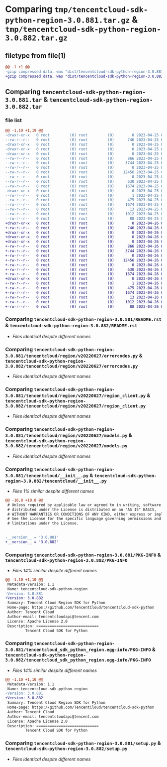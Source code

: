 # Comparing `tmp/tencentcloud-sdk-python-region-3.0.881.tar.gz` & `tmp/tencentcloud-sdk-python-region-3.0.882.tar.gz`

## filetype from file(1)

```diff
@@ -1 +1 @@
-gzip compressed data, was "dist/tencentcloud-sdk-python-region-3.0.881.tar", last modified: Tue Apr 25 00:49:53 2023, max compression
+gzip compressed data, was "dist/tencentcloud-sdk-python-region-3.0.882.tar", last modified: Wed Apr 26 03:44:02 2023, max compression
```

## Comparing `tencentcloud-sdk-python-region-3.0.881.tar` & `tencentcloud-sdk-python-region-3.0.882.tar`

### file list

```diff
@@ -1,19 +1,19 @@
-drwxr-xr-x   0 root         (0) root         (0)        0 2023-04-25 00:49:53.000000 tencentcloud-sdk-python-region-3.0.881/
--rw-r--r--   0 root         (0) root         (0)      746 2023-04-25 00:49:53.000000 tencentcloud-sdk-python-region-3.0.881/README.rst
-drwxr-xr-x   0 root         (0) root         (0)        0 2023-04-25 00:49:53.000000 tencentcloud-sdk-python-region-3.0.881/tencentcloud/
-drwxr-xr-x   0 root         (0) root         (0)        0 2023-04-25 00:49:53.000000 tencentcloud-sdk-python-region-3.0.881/tencentcloud/region/
-drwxr-xr-x   0 root         (0) root         (0)        0 2023-04-25 00:49:53.000000 tencentcloud-sdk-python-region-3.0.881/tencentcloud/region/v20220627/
--rw-r--r--   0 root         (0) root         (0)      866 2023-04-25 00:49:53.000000 tencentcloud-sdk-python-region-3.0.881/tencentcloud/region/v20220627/errorcodes.py
--rw-r--r--   0 root         (0) root         (0)     3744 2023-04-25 00:49:53.000000 tencentcloud-sdk-python-region-3.0.881/tencentcloud/region/v20220627/region_client.py
--rw-r--r--   0 root         (0) root         (0)        0 2023-04-25 00:49:53.000000 tencentcloud-sdk-python-region-3.0.881/tencentcloud/region/v20220627/__init__.py
--rw-r--r--   0 root         (0) root         (0)    12456 2023-04-25 00:49:53.000000 tencentcloud-sdk-python-region-3.0.881/tencentcloud/region/v20220627/models.py
--rw-r--r--   0 root         (0) root         (0)        0 2023-04-25 00:49:53.000000 tencentcloud-sdk-python-region-3.0.881/tencentcloud/region/__init__.py
--rw-r--r--   0 root         (0) root         (0)      630 2023-04-25 00:49:53.000000 tencentcloud-sdk-python-region-3.0.881/tencentcloud/__init__.py
--rw-r--r--   0 root         (0) root         (0)     1674 2023-04-25 00:49:53.000000 tencentcloud-sdk-python-region-3.0.881/PKG-INFO
-drwxr-xr-x   0 root         (0) root         (0)        0 2023-04-25 00:49:53.000000 tencentcloud-sdk-python-region-3.0.881/tencentcloud_sdk_python_region.egg-info/
--rw-r--r--   0 root         (0) root         (0)        1 2023-04-25 00:49:53.000000 tencentcloud-sdk-python-region-3.0.881/tencentcloud_sdk_python_region.egg-info/dependency_links.txt
--rw-r--r--   0 root         (0) root         (0)      475 2023-04-25 00:49:53.000000 tencentcloud-sdk-python-region-3.0.881/tencentcloud_sdk_python_region.egg-info/SOURCES.txt
--rw-r--r--   0 root         (0) root         (0)     1674 2023-04-25 00:49:53.000000 tencentcloud-sdk-python-region-3.0.881/tencentcloud_sdk_python_region.egg-info/PKG-INFO
--rw-r--r--   0 root         (0) root         (0)       13 2023-04-25 00:49:53.000000 tencentcloud-sdk-python-region-3.0.881/tencentcloud_sdk_python_region.egg-info/top_level.txt
--rw-r--r--   0 root         (0) root         (0)     1012 2023-04-25 00:49:53.000000 tencentcloud-sdk-python-region-3.0.881/setup.py
--rw-r--r--   0 root         (0) root         (0)       88 2023-04-25 00:49:53.000000 tencentcloud-sdk-python-region-3.0.881/setup.cfg
+drwxr-xr-x   0 root         (0) root         (0)        0 2023-04-26 03:44:02.000000 tencentcloud-sdk-python-region-3.0.882/
+-rw-r--r--   0 root         (0) root         (0)      746 2023-04-26 03:44:02.000000 tencentcloud-sdk-python-region-3.0.882/README.rst
+drwxr-xr-x   0 root         (0) root         (0)        0 2023-04-26 03:44:02.000000 tencentcloud-sdk-python-region-3.0.882/tencentcloud/
+drwxr-xr-x   0 root         (0) root         (0)        0 2023-04-26 03:44:02.000000 tencentcloud-sdk-python-region-3.0.882/tencentcloud/region/
+drwxr-xr-x   0 root         (0) root         (0)        0 2023-04-26 03:44:02.000000 tencentcloud-sdk-python-region-3.0.882/tencentcloud/region/v20220627/
+-rw-r--r--   0 root         (0) root         (0)      866 2023-04-26 03:44:02.000000 tencentcloud-sdk-python-region-3.0.882/tencentcloud/region/v20220627/errorcodes.py
+-rw-r--r--   0 root         (0) root         (0)     3744 2023-04-26 03:44:02.000000 tencentcloud-sdk-python-region-3.0.882/tencentcloud/region/v20220627/region_client.py
+-rw-r--r--   0 root         (0) root         (0)        0 2023-04-26 03:44:02.000000 tencentcloud-sdk-python-region-3.0.882/tencentcloud/region/v20220627/__init__.py
+-rw-r--r--   0 root         (0) root         (0)    12456 2023-04-26 03:44:02.000000 tencentcloud-sdk-python-region-3.0.882/tencentcloud/region/v20220627/models.py
+-rw-r--r--   0 root         (0) root         (0)        0 2023-04-26 03:44:02.000000 tencentcloud-sdk-python-region-3.0.882/tencentcloud/region/__init__.py
+-rw-r--r--   0 root         (0) root         (0)      630 2023-04-26 03:44:02.000000 tencentcloud-sdk-python-region-3.0.882/tencentcloud/__init__.py
+-rw-r--r--   0 root         (0) root         (0)     1674 2023-04-26 03:44:02.000000 tencentcloud-sdk-python-region-3.0.882/PKG-INFO
+drwxr-xr-x   0 root         (0) root         (0)        0 2023-04-26 03:44:02.000000 tencentcloud-sdk-python-region-3.0.882/tencentcloud_sdk_python_region.egg-info/
+-rw-r--r--   0 root         (0) root         (0)        1 2023-04-26 03:44:02.000000 tencentcloud-sdk-python-region-3.0.882/tencentcloud_sdk_python_region.egg-info/dependency_links.txt
+-rw-r--r--   0 root         (0) root         (0)      475 2023-04-26 03:44:02.000000 tencentcloud-sdk-python-region-3.0.882/tencentcloud_sdk_python_region.egg-info/SOURCES.txt
+-rw-r--r--   0 root         (0) root         (0)     1674 2023-04-26 03:44:02.000000 tencentcloud-sdk-python-region-3.0.882/tencentcloud_sdk_python_region.egg-info/PKG-INFO
+-rw-r--r--   0 root         (0) root         (0)       13 2023-04-26 03:44:02.000000 tencentcloud-sdk-python-region-3.0.882/tencentcloud_sdk_python_region.egg-info/top_level.txt
+-rw-r--r--   0 root         (0) root         (0)     1012 2023-04-26 03:44:02.000000 tencentcloud-sdk-python-region-3.0.882/setup.py
+-rw-r--r--   0 root         (0) root         (0)       88 2023-04-26 03:44:02.000000 tencentcloud-sdk-python-region-3.0.882/setup.cfg
```

### Comparing `tencentcloud-sdk-python-region-3.0.881/README.rst` & `tencentcloud-sdk-python-region-3.0.882/README.rst`

 * *Files identical despite different names*

### Comparing `tencentcloud-sdk-python-region-3.0.881/tencentcloud/region/v20220627/errorcodes.py` & `tencentcloud-sdk-python-region-3.0.882/tencentcloud/region/v20220627/errorcodes.py`

 * *Files identical despite different names*

### Comparing `tencentcloud-sdk-python-region-3.0.881/tencentcloud/region/v20220627/region_client.py` & `tencentcloud-sdk-python-region-3.0.882/tencentcloud/region/v20220627/region_client.py`

 * *Files identical despite different names*

### Comparing `tencentcloud-sdk-python-region-3.0.881/tencentcloud/region/v20220627/models.py` & `tencentcloud-sdk-python-region-3.0.882/tencentcloud/region/v20220627/models.py`

 * *Files identical despite different names*

### Comparing `tencentcloud-sdk-python-region-3.0.881/tencentcloud/__init__.py` & `tencentcloud-sdk-python-region-3.0.882/tencentcloud/__init__.py`

 * *Files 1% similar despite different names*

```diff
@@ -10,8 +10,8 @@
 # Unless required by applicable law or agreed to in writing, software
 # distributed under the License is distributed on an "AS IS" BASIS,
 # WITHOUT WARRANTIES OR CONDITIONS OF ANY KIND, either express or implied.
 # See the License for the specific language governing permissions and
 # limitations under the License.
 
 
-__version__ = '3.0.881'
+__version__ = '3.0.882'
```

### Comparing `tencentcloud-sdk-python-region-3.0.881/PKG-INFO` & `tencentcloud-sdk-python-region-3.0.882/PKG-INFO`

 * *Files 14% similar despite different names*

```diff
@@ -1,10 +1,10 @@
 Metadata-Version: 1.1
 Name: tencentcloud-sdk-python-region
-Version: 3.0.881
+Version: 3.0.882
 Summary: Tencent Cloud Region SDK for Python
 Home-page: https://github.com/TencentCloud/tencentcloud-sdk-python
 Author: Tencent Cloud
 Author-email: tencentcloudapi@tencent.com
 License: Apache License 2.0
 Description: ============================
         Tencent Cloud SDK for Python
```

### Comparing `tencentcloud-sdk-python-region-3.0.881/tencentcloud_sdk_python_region.egg-info/PKG-INFO` & `tencentcloud-sdk-python-region-3.0.882/tencentcloud_sdk_python_region.egg-info/PKG-INFO`

 * *Files 14% similar despite different names*

```diff
@@ -1,10 +1,10 @@
 Metadata-Version: 1.1
 Name: tencentcloud-sdk-python-region
-Version: 3.0.881
+Version: 3.0.882
 Summary: Tencent Cloud Region SDK for Python
 Home-page: https://github.com/TencentCloud/tencentcloud-sdk-python
 Author: Tencent Cloud
 Author-email: tencentcloudapi@tencent.com
 License: Apache License 2.0
 Description: ============================
         Tencent Cloud SDK for Python
```

### Comparing `tencentcloud-sdk-python-region-3.0.881/setup.py` & `tencentcloud-sdk-python-region-3.0.882/setup.py`

 * *Files identical despite different names*

